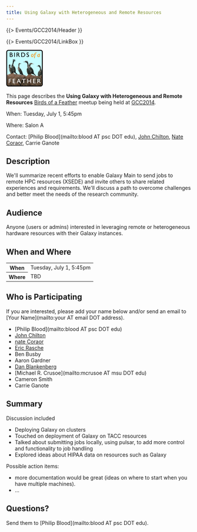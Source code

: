 ```yaml
---
title: Using Galaxy with Heterogeneous and Remote Resources
---
```

{{> Events/GCC2014/Header }}

{{> Events/GCC2014/LinkBox }}

<div class='left'><a href='/src/events/gcc2014/bofs/index.md'><img src="/src/images/logos/GCC2014_BoF_LogoSquare.png" alt="GCC2014 BoFs!" width="100" /></a></div>

This page describes the **Using Galaxy with Heterogeneous and Remote Resources** [Birds of a Feather](/src/events/gcc2014/bofs/index.md) meetup being held at [GCC2014](/src/events/gcc2014/index.md).

When: Tuesday, July 1, 5:45pm 

Where: Salon A

Contact: [Philip Blood](mailto:blood AT psc DOT edu), [John Chilton](/src/people/john-chilton/index.md), [Nate Coraor](/src/people/nate/index.md), Carrie Ganote

## Description

We'll summarize recent efforts to enable Galaxy Main to send jobs to remote HPC resources (XSEDE) and invite others to share related experiences and requirements.  We'll discuss a path to overcome challenges and better meet the needs of the research community. 

## Audience

Anyone (users or admins) interested in leveraging remote or heterogeneous hardware resources with their Galaxy instances.

## When and Where

<table>
  <tr>
    <th> When </th>
    <td> Tuesday, July 1, 5:45pm </td>
  </tr>
  <tr>
    <th> Where </th>
    <td> TBD </td>
  </tr>
</table>


## Who is Participating

If you are interested, please add your name below and/or send an email to [Your Name](mailto:your AT email DOT address).

* [Philip Blood](mailto:blood AT psc DOT edu)
* [John Chilton](/src/people/john-chilton/index.md)
* [nate Coraor](/src/people/nate/index.md)
* [ Eric Rasche](/src/people/eric-rasche/index.md)
* Ben Busby
* Aaron Gardner
* [Dan Blankenberg](/src/people/dan/index.md)
* [Michael R. Crusoe](mailto:mcrusoe AT msu DOT edu)
* Cameron Smith
* Carrie Ganote

## Summary

Discussion included 
* Deploying Galaxy on clusters
* Touched on deployment of Galaxy on TACC resources
* Talked about submitting jobs locally, using pulsar, to add more control and functionality to job handling
* Explored ideas about HIPAA data on resources such as Galaxy

Possible action items:

* more documentation would be great (ideas on where to start when you have multiple machines). 
* ...

## Questions?

Send them to [Philip Blood](mailto:blood AT psc DOT edu).
